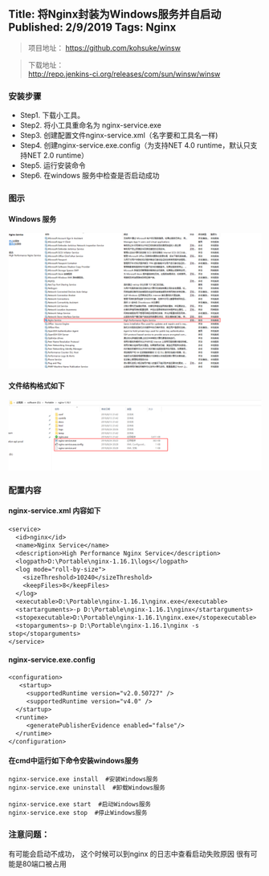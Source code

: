Title: 将Nginx封装为Windows服务并自启动
Published: 2/9/2019
Tags: Nginx
---
> 项目地址： 
https://github.com/kohsuke/winsw

> 下载地址：  
http://repo.jenkins-ci.org/releases/com/sun/winsw/winsw

### 安装步骤
- Step1. 下载小工具。 
- Step2. 将小工具重命名为 nginx-service.exe
- Step3. 创建配置文件nginx-service.xml（名字要和工具名一样) 
- Step4. 创建nginx-service.exe.config（为支持NET 4.0 runtime，默认只支持NET 2.0 runtime）
- Step5. 运行安装命令
- Step6. 在windows 服务中检查是否启动成功

### 图示
#### Windows 服务
![windows service](../../assets/images/devops/1-windowsservice.png)

#### 文件结构格式如下
![windows service](../../assets/images/devops/1-filestruct.png)

### 配置内容
#### nginx-service.xml 内容如下
```
<service>
  <id>nginx</id>   
  <name>Nginx Service</name>   
  <description>High Performance Nginx Service</description>   
  <logpath>D:\Portable\nginx-1.16.1\logs</logpath>   
  <log mode="roll-by-size">
    <sizeThreshold>10240</sizeThreshold>    
    <keepFiles>8</keepFiles>  
  </log>  
  <executable>D:\Portable\nginx-1.16.1\nginx.exe</executable>  
  <startarguments>-p D:\Portable\nginx-1.16.1\nginx</startarguments>  
  <stopexecutable>D:\Portable\nginx-1.16.1\nginx.exe</stopexecutable>
  <stoparguments>-p D:\Portable\nginx-1.16.1\nginx -s stop</stoparguments>
</service>
```

#### nginx-service.exe.config
```
<configuration>
   <startup>
     <supportedRuntime version="v2.0.50727" />    
     <supportedRuntime version="v4.0" />  
  </startup>
  <runtime>
     <generatePublisherEvidence enabled="false"/>   
  </runtime>
</configuration>
```

#### 在cmd中运行如下命令安装windows服务
```
nginx-service.exe install  #安装Windows服务
nginx-service.exe uninstall  #卸载Windows服务
 
nginx-service.exe start  #启动Windows服务
nginx-service.exe stop  #停止Windows服务
```

### 注意问题：
有可能会启动不成功， 这个时候可以到nginx 的日志中查看启动失败原因
很有可能是80端口被占用